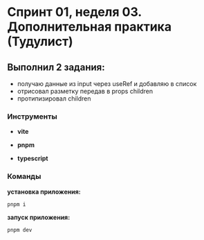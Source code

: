 # Спринт 01, неделя 03. Дополнительная практика (Тудулист)

## Выполнил 2 задания:
- получаю данные из input через useRef и добавляю в список
- отрисовал разметку передав в props children
- протипизировал children

### Инструменты
- **vite**

- **pnpm**

- **typescript**

### Команды
**установка приложения:**
```terminaloutput
pnpm i
```

**запуск приложения:**
```terminaloutput
pnpm dev
```
